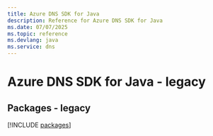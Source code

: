 ```yaml
---
title: Azure DNS SDK for Java
description: Reference for Azure DNS SDK for Java
ms.date: 07/07/2025
ms.topic: reference
ms.devlang: java
ms.service: dns
---
```

# Azure DNS SDK for Java - legacy
## Packages - legacy
[!INCLUDE [packages](dns-index.md)]